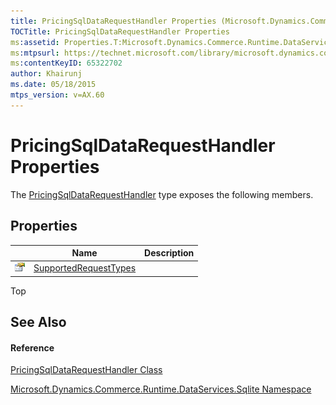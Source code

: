 ```yaml
---
title: PricingSqlDataRequestHandler Properties (Microsoft.Dynamics.Commerce.Runtime.DataServices.Sqlite)
TOCTitle: PricingSqlDataRequestHandler Properties
ms:assetid: Properties.T:Microsoft.Dynamics.Commerce.Runtime.DataServices.Sqlite.PricingSqlDataRequestHandler
ms:mtpsurl: https://technet.microsoft.com/library/microsoft.dynamics.commerce.runtime.dataservices.sqlite.pricingsqldatarequesthandler_properties(v=AX.60)
ms:contentKeyID: 65322702
author: Khairunj
ms.date: 05/18/2015
mtps_version: v=AX.60
---
```


# PricingSqlDataRequestHandler Properties

The [PricingSqlDataRequestHandler](pricingsqldatarequesthandler-class-microsoft-dynamics-commerce-runtime-dataservices-sqlite.md) type exposes the following members.

## Properties

<table>
<thead>
<tr class="header">
<th> </th>
<th>Name</th>
<th>Description</th>
</tr>
</thead>
<tbody>
<tr class="odd">
<td><img src="images/Dn998427.pubproperty(en-us,AX.60).gif" title="Public property" alt="Public property" /></td>
<td><a href="pricingsqldatarequesthandler-supportedrequesttypes-property-microsoft-dynamics-commerce-runtime-dataservices-sqlite.md">SupportedRequestTypes</a></td>
<td></td>
</tr>
</tbody>
</table>


Top

## See Also

#### Reference

[PricingSqlDataRequestHandler Class](pricingsqldatarequesthandler-class-microsoft-dynamics-commerce-runtime-dataservices-sqlite.md)

[Microsoft.Dynamics.Commerce.Runtime.DataServices.Sqlite Namespace](microsoft-dynamics-commerce-runtime-dataservices-sqlite-namespace.md)

